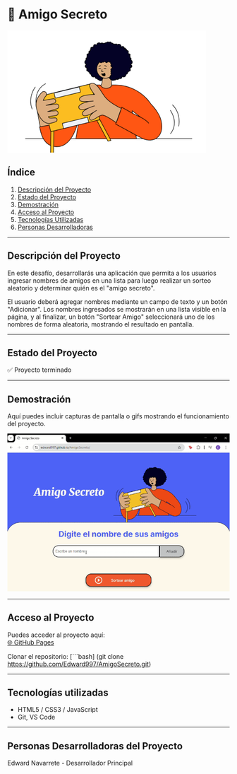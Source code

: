 # 📌 Amigo Secreto

![Portada del Proyecto](assets/amigo-secreto.png)

## Índice
1. [Descripción del Proyecto](#descripción-del-proyecto)
2. [Estado del Proyecto](#estado-del-proyecto)
3. [Demostración](#demostración)
4. [Acceso al Proyecto](#acceso-al-proyecto)
5. [Tecnologías Utilizadas](#tecnologías-utilizadas)
6. [Personas Desarrolladoras](#personas-desarrolladoras-del-proyecto)

---

## Descripción del Proyecto
En este desafío, desarrollarás una aplicación que permita a los usuarios ingresar nombres de amigos en una lista para luego realizar un sorteo aleatorio y determinar quién es el "amigo secreto".

El usuario deberá agregar nombres mediante un campo de texto y un botón "Adicionar". Los nombres ingresados se mostrarán en una lista visible en la página, y al finalizar, un botón "Sortear Amigo" seleccionará uno de los nombres de forma aleatoria, mostrando el resultado en pantalla.

---

## Estado del Proyecto
✅ Proyecto terminado

---

## Demostración
Aquí puedes incluir capturas de pantalla o gifs mostrando el funcionamiento del proyecto.

![Demo](assets/AmigoSecreto.gif)

---

## Acceso al Proyecto
Puedes acceder al proyecto aquí:  
[🌐 GitHub Pages](https://edward997.github.io/AmigoSecreto/) 

Clonar el repositorio:
[```bash]
   (git clone https://github.com/Edward997/AmigoSecreto.git)

---

## Tecnologías utilizadas

- HTML5 / CSS3 / JavaScript 
- Git, VS Code

---

## Personas Desarrolladoras del Proyecto
Edward Navarrete - Desarrollador Principal
